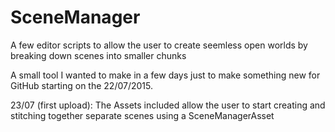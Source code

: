 # SceneManager
A few editor scripts to allow the user to create seemless open worlds by breaking down scenes into smaller chunks

A small tool I wanted to make in a few days just to make something new for GitHub starting on the 22/07/2015.

23/07 (first upload):
  The Assets included allow the user to start creating and stitching together separate scenes using a SceneManagerAsset

